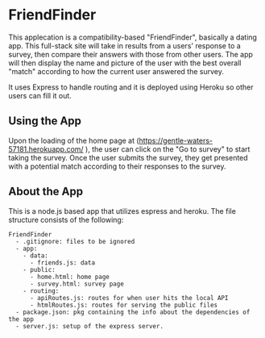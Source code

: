 # FriendFinder

This applecation is a compatibility-based "FriendFinder", basically a dating app. This full-stack site will take in results from a users' response to a survey, then compare their answers with those from other users. The app will then display the name and picture of the user with the best overall "match" according to how the current user answered the survey.

It uses Express to handle routing and it is deployed using Heroku so other users can fill it out.

## Using the App

Upon the loading of the home page at (https://gentle-waters-57181.herokuapp.com/
), the user can click on the "Go to survey" to start taking the survey. Once the user submits the survey, they get presented with a potential match according to their responses to the survey.

## About the App

This is a node.js based app that utilizes espress and heroku. 
The file structure consists of the following:

  ```
  FriendFinder
    - .gitignore: files to be ignored
    - app: 
      - data: 
        - friends.js: data
      - public: 
        - home.html: home page
        - survey.html: survey page
      - routing: 
        - apiRoutes.js: routes for when user hits the local API
        - htmlRoutes.js: routes for serving the public files
    - package.json: pkg containing the info about the dependencies of the app
    - server.js: setup of the express server.
  ```

